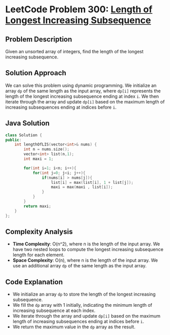 
# LeetCode Problem 300: [Length of Longest Increasing Subsequence](https://leetcode.com/problems/longest-increasing-subsequence/)

## Problem Description

Given an unsorted array of integers, find the length of the longest increasing subsequence.

## Solution Approach

We can solve this problem using dynamic programming. We initialize an array `dp` of the same length as the input array, where `dp[i]` represents the length of the longest increasing subsequence ending at index `i`. We then iterate through the array and update `dp[i]` based on the maximum length of increasing subsequences ending at indices before `i`.

## Java Solution

```cpp
class Solution {
public:
    int lengthOfLIS(vector<int>& nums) {
        int n = nums.size();
        vector<int> list(n,1);
        int maxi = 1;

        for(int i=1; i<n; i++){
            for(int j=0; j<i; j++){
                if(nums[i] > nums[j]){
                    list[i] = max(list[i], 1 + list[j]);
                    maxi = max(maxi , list[i]);
                }
            }
        }
        return maxi;
    }
};
```

## Complexity Analysis

- **Time Complexity**: O(n^2), where n is the length of the input array. We have two nested loops to compute the longest increasing subsequence length for each element.
- **Space Complexity**: O(n), where n is the length of the input array. We use an additional array `dp` of the same length as the input array.

## Code Explanation

- We initialize an array `dp` to store the length of the longest increasing subsequence.
- We fill the `dp` array with 1 initially, indicating the minimum length of increasing subsequence at each index.
- We iterate through the array and update `dp[i]` based on the maximum length of increasing subsequences ending at indices before `i`.
- We return the maximum value in the `dp` array as the result.
